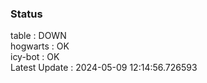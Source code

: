 ### Status


table : DOWN  
hogwarts : OK  
icy-bot : OK  
Latest Update : 2024-05-09 12:14:56.726593
